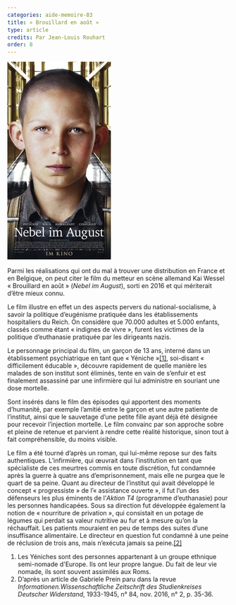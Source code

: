 ```yaml
---
categories: aide-memoire-83
title: « Brouillard en août »
type: article
credits: Par Jean-Louis Rouhart
order: 8
---
```

![Nebel im August](/assets/uploads/am-83-brouillard-en-aout.jpg)





Parmi les réalisations qui ont du mal à trouver une distribution en France et en Belgique, on peut citer le film du metteur en scène allemand Kai Wessel « Brouillard en août » (_Nebel im August_), sorti en 2016 et qui mériterait d’être mieux connu.



Le film illustre en effet un des aspects pervers du national-socialisme, à savoir la politique d’eugénisme pratiquée dans les établissements hospitaliers du Reich. On considère que 70.000 adultes et 5.000 enfants, classés comme étant « indignes de vivre », furent les victimes de la politique d’euthanasie pratiquée par les dirigeants nazis.



Le personnage principal du film, un garçon de 13 ans, interné dans un établissement psychiatrique en tant que « Yéniche »[[1]](#footnote-1), soi-disant « difficilement éducable », découvre rapidement de quelle manière les malades de son institut sont éliminés, tente en vain de s’enfuir et est finalement assassiné par une infirmière qui lui administre en souriant une dose mortelle.



Sont insérés dans le film des épisodes qui apportent des moments d’humanité, par exemple l’amitié entre le garçon et une autre patiente de l’institut, ainsi que le sauvetage d’une petite fille ayant déjà été désignée pour recevoir l’injection mortelle. Le film convainc par son approche sobre et pleine de retenue et parvient à rendre cette réalité historique, sinon tout à fait compréhensible, du moins visible.



Le film a été tourné d’après un roman, qui lui-même repose sur des faits authentiques. L’infirmière, qui œuvrait dans l’institution en tant que spécialiste de ces meurtres commis en toute discrétion, fut condamnée après la guerre à quatre ans d’emprisonnement, mais elle ne purgea que le quart de sa peine. Quant au directeur de l’institut qui avait développé le concept « progressiste » de l’« assistance ouverte », il fut l’un des défenseurs les plus éminents de l’_Aktion T4_ (programme d’euthanasie) pour les personnes handicapées. Sous sa direction fut développée également la notion de « nourriture de privation », qui consistait en un potage de légumes qui perdait sa valeur nutritive au fur et à mesure qu’on la réchauffait. Les patients mouraient en peu de temps des suites d’une insuffisance alimentaire. Le directeur en question fut condamné à une peine de réclusion de trois ans, mais n’exécuta jamais sa peine.[[2]](#footnote-2)



 



1. Les Yéniches sont des personnes appartenant à un groupe ethnique semi-nomade d'Europe. Ils ont leur propre langue. Du fait de leur vie nomade, ils sont souvent assimilés aux Roms.
2. D’après un article de Gabriele Prein paru dans la revue _Informationen.Wissenschaftliche Zeitschrift des Studienkreises Deutscher Widerstand_, 1933-1945, n° 84, nov. 2016, n° 2, p. 35-36.
